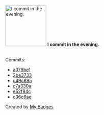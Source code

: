 <img src="https://github.com/my-badges/my-badges/blob/master/src/all-badges/time-of-commit/evening-commits.png?raw=true" alt="I commit in the evening." title="I commit in the evening." width="128">
<strong>I commit in the evening.</strong>
<br><br>

Commits:

- <a href="https://github.com/antonmedv/fx/commit/a079be1eeaaf5e02665cbcd1930d1a9a830b483a">a079be1</a>
- <a href="https://github.com/antonmedv/fx/commit/2be37339320aaa2067210f80e723b2a38b4bb1c4">2be3733</a>
- <a href="https://github.com/antonmedv/fx/commit/c49c8959c5d5f52f7256a5c2cac494a8fc37384c">c49c895</a>
- <a href="https://github.com/antonmedv/fx/commit/c7a330a914b485af438a0d7c38c88f4368eaef43">c7a330a</a>
- <a href="https://github.com/antonmedv/fx/commit/e52f84cba5c4b754a1793ff250b9d1df7a6d4a5d">e52f84c</a>
- <a href="https://github.com/antonmedv/fx/commit/c36c6ae17dad69834ac5aab8d554fc0867b2d91e">c36c6ae</a>


Created by <a href="https://github.com/my-badges/my-badges">My Badges</a>